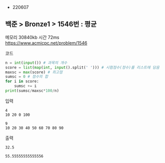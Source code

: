 - 220607
##  백준 > Bronze1 > 1546번 : 평균
메모리 30840kb 시간 72ms  
https://www.acmicpc.net/problem/1546  

코드
```python
n = int(input()) # 과목의 개수
score = list(map(int, input().split(' '))) # 시험점수(정수)를 리스트에 담음
maxsc = max(score) # 최고점
sumsc = 0 # 점수의 합
for i in score:
    sumsc += i
print(sumsc/maxsc*100/n)
```

입력
```
4
10 20 0 100

9
10 20 30 40 50 60 70 80 90
```

출력
```
32.5

55.55555555555556
```